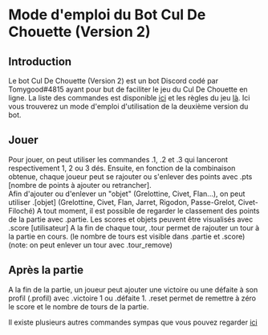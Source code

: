 # Mode d'emploi du Bot Cul De Chouette (Version 2)
## Introduction
Le bot Cul De Chouette (Version 2) est un bot Discord codé par Tomygood#4815 ayant pour but de faciliter le jeu du Cul De Chouette en ligne. La liste des commandes est disponible [ici](COMMANDES.md) et les règles du jeu [là](REGLES.md). Ici vous trouverez un mode d'emploi d'utilisation de la deuxième version du bot.

## Jouer
Pour jouer, on peut utiliser les commandes .1, .2 et .3 qui lanceront respectivement 1, 2 ou 3 dés. 
Ensuite, en fonction de la combinaison obtenue, chaque joueur peut se rajouter ou s'enlever des points avec .pts [nombre de points à ajouter ou retrancher].  
Afin d'ajouter ou d'enlever un "objet" (Grelottine, Civet, Flan...), on peut utiliser .[objet] (Grelottine, Civet, Flan, Jarret, Rigodon, Passe-Grelot, Civet-Filoché)
A tout moment, il est possible de regarder le classement des points de la partie avec .partie. Les scores et objets peuvent être visualisés avec .score [utilisateur]
A la fin de chaque tour, .tour permet de rajouter un tour à la partie en cours. (le nombre de tours est visible dans .partie et .score) (note: on peut enlever un tour avec .tour_remove)


## Après la partie
A la fin de la partie, un joueur peut ajouter une victoire ou une défaite à son profil (.profil) avec .victoire 1 ou .défaite 1.
.reset permet de remettre à zéro le score et le nombre de tours de la partie.

Il existe plusieurs autres commandes sympas que vous pouvez regarder [ici](COMMANDES.md)

##
